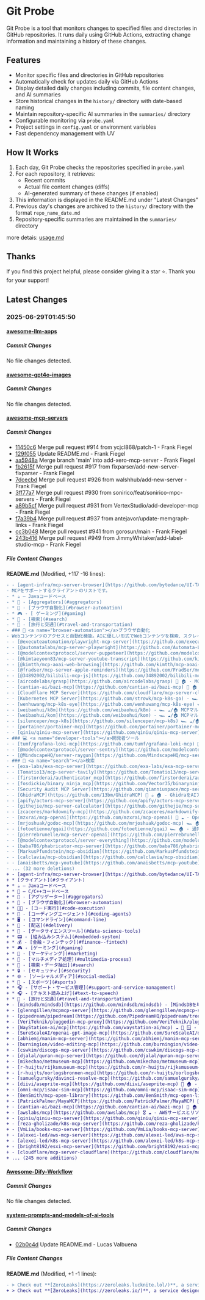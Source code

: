 # Git Probe

Git Probe is a tool that monitors changes to specified files and directories in GitHub repositories. It runs daily using GitHub Actions, extracting change information and maintaining a history of these changes.

## Features

- Monitor specific files and directories in GitHub repositories
- Automatically check for updates daily via GitHub Actions
- Display detailed daily changes including commits, file content changes, and AI summaries
- Store historical changes in the `history/` directory with date-based naming
- Maintain repository-specific AI summaries in the `summaries/` directory
- Configurable monitoring via `probe.yaml`
- Project settings in `config.yaml` or environment variables
- Fast dependency management with UV

## How It Works

1. Each day, Git Probe checks the repositories specified in `probe.yaml`
2. For each repository, it retrieves:
   - Recent commits
   - Actual file content changes (diffs)
   - AI-generated summary of these changes (if enabled)
3. This information is displayed in the README.md under "Latest Changes"
4. Previous day's changes are archived to the `history/` directory with the format `repo_name_date.md`
5. Repository-specific summaries are maintained in the `summaries/` directory

more detais: [usage.md](usage.md)

## Thanks

If you find this project helpful, please consider giving it a star ⭐️. Thank you for your support!


## Latest Changes

### 2025-06-29T01:45:50

#### [awesome-llm-apps](https://github.com/Shubhamsaboo/awesome-llm-apps)

##### Commit Changes

No file changes detected.

#### [awesome-gpt4o-images](https://github.com/jamez-bondos/awesome-gpt4o-images)

##### Commit Changes

No file changes detected.

#### [awesome-mcp-servers](https://github.com/punkpeye/awesome-mcp-servers)

##### Commit Changes

- [11450c6](https://github.com/punkpeye/awesome-mcp-servers/commit/11450c641daa85d2252a871763674df27a6c4a17) Merge pull request #914 from ycjcl868/patch-1 - Frank Fiegel
- [129f055](https://github.com/punkpeye/awesome-mcp-servers/commit/129f055016a8c43cef40bcd5dbb7c2ca09479cc3) Update README.md - Frank Fiegel
- [aa5948a](https://github.com/punkpeye/awesome-mcp-servers/commit/aa5948ac7a976d470fdb88e4face7d3c49861a19) Merge branch 'main' into add-xero-mcp-server - Frank Fiegel
- [fb2615f](https://github.com/punkpeye/awesome-mcp-servers/commit/fb2615f5870de2f41fedc2fc8d8e8dfe08a5528b) Merge pull request #917 from fixparser/add-new-server-fixparser - Frank Fiegel
- [7dcecbd](https://github.com/punkpeye/awesome-mcp-servers/commit/7dcecbd06d695265171f36c52561eb439210570e) Merge pull request #926 from walshhub/add-new-server - Frank Fiegel
- [3ff77a7](https://github.com/punkpeye/awesome-mcp-servers/commit/3ff77a73805c4489b366c38a7ec96bcba1473792) Merge pull request #930 from sonirico/feat/sonirico-mpc-servers - Frank Fiegel
- [a89b5cf](https://github.com/punkpeye/awesome-mcp-servers/commit/a89b5cf2c3f80490eb886b58030dff1c8d69ca5d) Merge pull request #931 from VertexStudio/add-developer-mcp - Frank Fiegel
- [f7a39b4](https://github.com/punkpeye/awesome-mcp-servers/commit/f7a39b44d480cf0a60000db530f41d3b6314b1f6) Merge pull request #937 from antejavor/update-memgraph-links - Frank Fiegel
- [cc3b048](https://github.com/punkpeye/awesome-mcp-servers/commit/cc3b0487ae41811d550e162540952283c396b826) Merge pull request #941 from gorosun/main - Frank Fiegel
- [243b416](https://github.com/punkpeye/awesome-mcp-servers/commit/243b4162d1075ea9a7ce1996a17cc4b81fa48d84) Merge pull request #949 from JimmyWhitaker/add-label-studio-mcp - Frank Fiegel


##### File Content Changes

**README.md** (Modified, +117 -16 lines):

```diff
- - [agent-infra/mcp-server-browser](https://github.com/bytedance/UI-TARS-desktop/tree/main/packages/agent-infra/mcp-servers/browser) 📇 🏠 - Browser automation capabilities using Puppeteer, both support local and remote browser connection. This server enables LLMs to interact with web pages through structured accessibility snapshots, bypassing the need for screenshots or visually-tuned models.
- MCPをサポートするクライアントのリストです。
- * ☕ – Javaコードベース
- * 🔗 - [Aggregators](#aggregators)
- * 📂 - [ブラウザ自動化](#browser-automation)
- * 🎮 - [ ゲーミング](#gaming)
- * 🔎 - [検索](#search)
- * 🔄 - [旅行と交通](#travel-and-transportation)
- ### 📂 <a name="browser-automation"></a>ブラウザ自動化
- Webコンテンツのアクセスと自動化機能。AIに優しい形式でWebコンテンツを検索、スクレイピング、処理することができます。
- - [@executeautomation/playwright-mcp-server](https://github.com/executeautomation/mcp-playwright) 🌐⚡️ - Playwrightを使用したブラウザ自動化とWebスクレイピングのためのMCPサーバー
- - [@automatalabs/mcp-server-playwright](https://github.com/Automata-Labs-team/MCP-Server-Playwright) 🌐🖱️ - Playwrightを使用したブラウザ自動化のためのMCPサーバー
- - [@modelcontextprotocol/server-puppeteer](https://github.com/modelcontextprotocol/servers/tree/main/src/puppeteer) 📇 🏠 - Webスクレイピングとインタラクションのためのブラウザ自動化
- - [@kimtaeyoon83/mcp-server-youtube-transcript](https://github.com/kimtaeyoon83/mcp-server-youtube-transcript) 📇 ☁️ - AI分析のためのYouTube字幕とトランスクリプトの取得
- - [@kimtth/mcp-aoai-web-browsing](https://github.com/kimtth/mcp-aoai-web-browsing) 🐍 🏠 - Azure OpenAIとPlaywrightを使用した「最小限の」サーバー/クライアントMCP実装。
- - [@fradser/mcp-server-apple-reminders](https://github.com/FradSer/mcp-server-apple-reminders) 📇 🏠 🍎 - macOS 用の Apple Reminders と統合された MCP サーバーです。
- - [@34892002/bilibili-mcp-js](https://github.com/34892002/bilibili-mcp-js) 📇 🏠  - Bilibiliコンテンツの検索をサポートするMCPサーバー。LangChain連携のサンプルとテストスクリプトを提供。
- - [aircodelabs/grasp](https://github.com/aircodelabs/grasp) 📇 🏠 - MCPとA2Aをネイティブにサポートする、エージェント駆動のセルフホスト型ブラウザ。
- - [cantian-ai/bazi-mcp](https://github.com/cantian-ai/bazi-mcp) 📇 🏠 ☁️ 🍎 🪟 - 包括的で正確な八字（四柱推命）の命式作成と占い情報を提供
- - [Cloudflare MCP Server](https://github.com/cloudflare/mcp-server-cloudflare) 🎖️ 📇 ☁️ - Workers、KV、R2、D1を含むCloudflareサービスとの統合
- - [Kubernetes MCP Server](https://github.com/strowk/mcp-k8s-go) - 🏎️ ☁️ MCPを通じたKubernetesクラスター操作
- - [wenhuwang/mcp-k8s-eye](https://github.com/wenhuwang/mcp-k8s-eye) 🏎️ ☁️/🏠 Kubernetes クラスターのリソース管理と、クラスターとアプリケーションの健全性ステータスの詳細な分析を提供します。
- - [weibaohui/k8m](https://github.com/weibaohui/k8m) - 🏎️ ☁️/🏠 MCPマルチクラスターKubernetesの管理と運用を提供し、管理インターフェース、ログ機能を備え、一般的な運用・開発シナリオをカバーする約50種類のツールを内蔵。標準リソースおよびCRDリソースをサポート。
- - [weibaohui/kom](https://github.com/weibaohui/kom) - 🏎️ ☁️/🏠 MCPマルチクラスターKubernetesの管理と運用を提供。SDKとして自身のプロジェクトに統合可能で、一般的な運用・開発シナリオをカバーする約50種類のツールを内蔵。標準リソースおよびCRDリソースをサポート。
- - [silenceper/mcp-k8s](https://github.com/silenceper/mcp-k8s) 🏎️ ☁️/🏠 MCP-K8Sは、AI駆動のKubernetesリソース管理ツールで、自然言語インタラクションを通じて、ユーザーがKubernetesクラスター内の任意のリソース（ネイティブリソース（DeploymentやServiceなど）やカスタムリソース（CRD）を含む）を操作できるようにします。複雑なコマンドを覚える必要はなく、要件を説明するだけで、AIが対応するクラスター操作を正確に実行し、Kubernetesの使いやすさを大幅に向上させます。
- - [portainer/portainer-mcp](https://github.com/portainer/portainer-mcp) - 🏎️ ☁️/🏠 強力なMCPサーバーで、AIアシスタントがPortainerインスタンスとシームレスに連携し、コンテナ管理、デプロイメント操作、インフラストラクチャ監視機能に自然言語でアクセスできるようにします。
- - [qiniu/qiniu-mcp-server](https://github.com/qiniu/qiniu-mcp-server) 🐍 ☁️ - 七牛クラウド製品に基づいて構築されたMCP、七牛クラウドストレージやインテリジェントマルチメディアサービスなどへのアクセスをサポートします。
- ### 💻 <a name="developer-tools"></a>開発者ツール
- - [tumf/grafana-loki-mcp](https://github.com/tumf/grafana-loki-mcp) 🐍 🏠 - Grafana API を通じて Loki ログをクエリできる MCP サーバー。
- - [@modelcontextprotocol/server-sentry](https://github.com/modelcontextprotocol/servers/tree/main/src/sentry) 🐍 ☁️ - エラートラッキングとパフォーマンス監視のためのSentry.io統合
- - [@MindscapeHQ/server-raygun](https://github.com/MindscapeHQ/mcp-server-raygun) 📇 ☁️ - クラッシュレポートとリアルユーザーモニタリングのためのRaygun API V3統合
- ### 🔎 <a name="search"></a>検索
- - [exa-labs/exa-mcp-server](https://github.com/exa-labs/exa-mcp-server) 🎖️ 📇 ☁️ – モデルコンテキストプロトコル（MCP）サーバーは、ClaudeなどのAIアシスタントがExa AI検索APIを使用してWeb検索を行うことを可能にします。この設定により、AIモデルは安全かつ制御された方法でリアルタイムのWeb情報を取得できます。
- - [Tomatio13/mcp-server-tavily](https://github.com/Tomatio13/mcp-server-tavily) ☁️ 🐍 – Tavily AI検索API
- - [firstorderai/authenticator_mcp](https://github.com/firstorderai/authenticator_mcp) 📇 🏠 🍎 🪟 🐧 – AIエージェントが認証アプリと連携できるようにする安全なMCP（Model Context Protocol）サーバー。
- - [fosdickio/binary_ninja_mcp](https://github.com/Vector35/binaryninja-mcp) 🐍 🏠 🍎 🪟 🐧 - Binary NinjaのためのMCPサーバーとブリッジ。バイナリ分析とリバースエンジニアリングのためのツールを提供します。
- - [Security Audit MCP Server](https://github.com/qianniuspace/mcp-security-audit) 📇 ☁️ 強力なモデルコンテキストプロトコル（MCP）サーバーで、npmパッケージ依存関係のセキュリティ脆弱性を監査します。リモートnpmレジストリ統合を備えたリアルタイムセキュリティチェックを使用して構築されています。
- - [GhidraMCP](https://github.com/13bm/GhidraMCP) 🐍 ☕ 🏠 - GhidraをAIアシスタントと統合するためのMCPサーバー。このプラグインはバイナリ分析を可能にし、モデルコンテキストプロトコルを通じて関数検査、逆コンパイル、メモリ探索、インポート/エクスポート分析などのツールを提供します。
- - [apify/actors-mcp-server](https://github.com/apify/actors-mcp-server) 📇 ☁️ - 3,000以上の事前構築されたクラウドツール（Actors として知られる）を使用して、ウェブサイト、eコマース、ソーシャルメディア、検索エンジン、地図などからデータを抽出できます。
- - [githejie/mcp-server-calculator](https://github.com/githejie/mcp-server-calculator) 🐍 🏠 - このサーバーは、LLMが計算機を使用して正確な数値計算を行えるようにします
- - [zcaceres/markdownify-mcp](https://github.com/zcaceres/markdownify-mcp) 📇 🏠 - ほぼすべてのファイルやウェブコンテンツをMarkdownに変換するMCPサーバー
- - [mzxrai/mcp-openai](https://github.com/mzxrai/mcp-openai) 📇 ☁️ - OpenAIの最も賢いモデルとチャット
- - [mrjoshuak/godoc-mcp](https://github.com/mrjoshuak/godoc-mcp) 🏎️ 🏠 - Goドキュメントサーバーで、AIアシスタントがパッケージドキュメントとタイプにスマートにアクセスできるようにします。
- - [fotoetienne/gqai](https://github.com/fotoetienne/gqai) 🏎 🏠 - 通常の GraphQL クエリ/ミューテーション定義ツールを使用すると、gqai によって MCP サーバーが自動的に生成されます。
- - [pierrebrunelle/mcp-server-openai](https://github.com/pierrebrunelle/mcp-server-openai) 🐍 ☁️ - MCPプロトコルを使用してClaudeから直接OpenAIモデルにクエリを送信
- - [@modelcontextprotocol/server-everything](https://github.com/modelcontextprotocol/servers/tree/main/src/everything) 📇 🏠 - MCPプロトコルのすべての機能を実行するMCPサーバー
- - [baba786/phabricator-mcp-server](https://github.com/baba786/phabricator-mcp-server) 🐍 ☁️ - Phabricator APIとの対話
- - [MarkusPfundstein/mcp-obsidian](https://github.com/MarkusPfundstein/mcp-obsidian) 🐍 ☁️ 🏠 - REST APIを介してObsidianと対話
- - [calclavia/mcp-obsidian](https://github.com/calclavia/mcp-obsidian) 📇 🏠 - これは、Claude Desktop（または任意のMCPクライアント）がMarkdownノートを含むディレクトリ（Obsidianボールトなど）を読み取り、検索できるようにするコネクタです。
- - [anaisbetts/mcp-youtube](https://github.com/anaisbetts/mcp-youtube) 📇 ☁️ - YouTube字幕の取得
- ... (32 more deletions)
+ - [agent-infra/mcp-server-browser](https://github.com/bytedance/UI-TARS-desktop/tree/main/packages/agent-infra/mcp-servers/browser) 📇 🏠 - Browser automation capabilities using Puppeteer, both support local and remote browser connection.
+ * [クライアント](#クライアント)
+ * ☕ – Javaコードベース
+ * 🌊 – C/C++コードベース
+ * 🔗 - [アグリゲーター](#aggregators)
+ * 📂 - [ブラウザ自動化](#browser-automation)
+ * 👨‍💻 - [コード実行](#code-execution)
+ * 🤖 - [コーディングエージェント](#coding-agents)
+ * 🖥️ - [コマンドライン](#command-line)
+ * 🚚 - [配送](#delivery)
+ * 🧮 - [データサイエンスツール](#data-science-tools)
+ * 📟 - [組み込みシステム](#embedded-system)
+ * 💰 - [金融・フィンテック](#finance--fintech)
+ * 🎮 - [ゲーミング](#gaming)
+ * 🎯 - [マーケティング](#marketing)
+ * 🎥 - [マルチメディア処理](#multimedia-process)
+ * 🔎 - [検索・データ抽出](#search)
+ * 🔒 - [セキュリティ](#security)
+ * 🌐 - [ソーシャルメディア](#social-media)
+ * 🏃 - [スポーツ](#sports)
+ * 🎧 - [サポート・サービス管理](#support-and-service-management)
+ * 🎧 - [テキスト読み上げ](#text-to-speech)
+ * 🚆 - [旅行と交通](#travel-and-transportation)
+ - [mindsdb/mindsdb](https://github.com/mindsdb/mindsdb) - [MindsDBを単一のMCPサーバーとして](https://docs.mindsdb.com/mcp/overview)使用し、様々なプラットフォームとデータベース間でデータを接続・統合
+ - [glenngillen/mcpmcp-server](https://github.com/glenngillen/mcpmcp-server) ☁️ 📇 🍎 🪟 🐧 - MCPサーバーのリストを提供し、日常のワークフローを改善するために使用できるサーバーをクライアントに問い合わせることができる
+ - [pipedream/pipedream](https://github.com/PipedreamHQ/pipedream/tree/master/modelcontextprotocol) ☁️ 🏠 - 8,000以上の事前構築ツールで2,500のAPIに接続し、独自のアプリでユーザー向けサーバーを管理
+ - [VeriTeknik/pluggedin-mcp-proxy](https://github.com/VeriTeknik/pluggedin-mcp-proxy) 📇 🏠 - 複数のMCPサーバーを1つのインターフェースに統合する包括的なプロキシサーバー。サーバー間でツール、プロンプト、リソース、テンプレートの発見と管理を提供し、MCPサーバー構築時のデバッグ用プレイグラウンドも含む
+ - [WayStation-ai/mcp](https://github.com/waystation-ai/mcp) ☁️ 🍎 🪟 - Claude Desktopやその他のMCPホストを、お気に入りのアプリ（Notion、Slack、Monday、Airtableなど）にシームレスかつ安全に接続。90秒以下で完了
+ - [SureScaleAI/openai-gpt-image-mcp](https://github.com/SureScaleAI/openai-gpt-image-mcp) 📇 ☁️ - OpenAI GPT画像生成・編集MCPサーバー
+ - [abhiemj/manim-mcp-server](https://github.com/abhiemj/manim-mcp-server) 🐍 🏠 🪟 🐧 - Manimを使ってアニメーションを生成するローカルMCPサーバー
+ - [burningion/video-editing-mcp](https://github.com/burningion/video-editing-mcp) 🐍 - Video Jungle Collectionから動画編集の追加、分析、検索、生成
+ - [cswkim/discogs-mcp-server](https://github.com/cswkim/discogs-mcp-server) 📇 ☁️ - Discogs APIと連携するMCPサーバー
+ - [djalal/quran-mcp-server](https://github.com/djalal/quran-mcp-server) 📇 ☁️ 公式REST API v4を通してQuran.comコーパスと連携するMCPサーバー
+ - [mikechao/metmuseum-mcp](https://github.com/mikechao/metmuseum-mcp) 📇 ☁️ - コレクション内の芸術作品を検索・表示するメトロポリタン美術館コレクションAPI統合
+ - [r-huijts/rijksmuseum-mcp](https://github.com/r-huijts/rijksmuseum-mcp) 📇 ☁️ - 芸術作品検索、詳細、コレクションのためのライクスミュージアムAPI統合
+ - [r-huijts/oorlogsbronnen-mcp](https://github.com/r-huijts/oorlogsbronnen-mcp) 📇 ☁️ - オランダの歴史的第二次大戦記録、写真、文書（1940-1945）にアクセスするためのOorlogsbronnen（War Sources）API統合
+ - [samuelgursky/davinci-resolve-mcp](https://github.com/samuelgursky/davinci-resolve-mcp) 🐍 - 動画編集、カラーグレーディング、メディア管理、プロジェクト制御の強力なツールを提供するDaVinci Resolve用MCPサーバー統合
+ - [diivi/aseprite-mcp](https://github.com/diivi/aseprite-mcp) 🐍 🏠 - Aseprite APIを使用してピクセルアートを作成するMCPサーバー
+ - [omni-mcp/isaac-sim-mcp](https://github.com/omni-mcp/isaac-sim-mcp) 📇 ☁️ - NVIDIA Isaac Sim、Lab、OpenUSDなどの自然言語制御を可能にするMCPサーバーと拡張機能
+ - [8enSmith/mcp-open-library](https://github.com/8enSmith/mcp-open-library) 📇 ☁️ - AIアシスタントが書籍情報を検索できるOpen Library API用MCPサーバー
+ - [PatrickPalmer/MayaMCP](https://github.com/PatrickPalmer/MayaMCP) 🐍 🏠 - Autodesk Maya用MCPサーバー
+ - [cantian-ai/bazi-mcp](https://github.com/cantian-ai/bazi-mcp) 📇 🏠 ☁️ 🍎 🪟 - 包括的で正確な八字（四柱推命）の命式作成と占い情報を提供
+ - [awslabs/mcp](https://github.com/awslabs/mcp) 🎖️ ☁️ - AWSサービスとリソースとのシームレスな統合のためのAWS MCPサーバー。
+ - [qiniu/qiniu-mcp-server](https://github.com/qiniu/qiniu-mcp-server) 🐍 ☁️ - 七牛クラウド製品に基づいて構築されたMCP、七牛クラウドストレージ、メディア処理サービスなどへのアクセスをサポート。
+ - [reza-gholizade/k8s-mcp-server](https://github.com/reza-gholizade/k8s-mcp-server) 🏎️ ☁️🏠 - API リソース検出、リソース管理、Pod ログ、メトリクス、イベントなど、標準化されたインターフェースを通じて Kubernetes クラスターと対話するためのツールを提供する Kubernetes モデルコンテキストプロトコル（MCP）サーバー。
+ - [VmLia/books-mcp-server](https://github.com/VmLia/books-mcp-server) 📇 ☁️ - 書籍クエリに使用されるMCPサーバーで、Cherry Studioなどの一般的なMCPクライアントに適用できます。
+ - [alexei-led/aws-mcp-server](https://github.com/alexei-led/aws-mcp-server) 🐍 ☁️ - AIアシスタントがAWS CLIコマンドを実行し、Unixパイプを使用し、マルチアーキテクチャサポート付きの安全なDocker環境で一般的なAWSタスクのプロンプトテンプレートを適用できるようにする軽量で強力なサーバー
+ - [alexei-led/k8s-mcp-server](https://github.com/alexei-led/k8s-mcp-server) 🐍 - AIアシスタントがマルチアーキテクチャサポート付きの安全なDocker環境でKubernetes CLIコマンド（`kubectl`、`helm`、`istioctl`、`argocd`）をUnixパイプを使用して安全に実行できるようにする軽量で堅牢なサーバー。
+ - [bright8192/esxi-mcp-server](https://github.com/bright8192/esxi-mcp-server) 🐍 ☁️ - MCP（Model Control Protocol）に基づくVMware ESXi/vCenter管理サーバーで、仮想マシン管理のためのシンプルなREST APIインターフェースを提供。
+ - [cloudflare/mcp-server-cloudflare](https://github.com/cloudflare/mcp-server-cloudflare) 🎖️ 📇 ☁️ - Workers、KV、R2、D1を含むCloudflareサービスとの統合
+ ... (245 more additions)
```



#### [Awesome-Dify-Workflow](https://github.com/svcvit/Awesome-Dify-Workflow)

##### Commit Changes

No file changes detected.

#### [system-prompts-and-models-of-ai-tools](https://github.com/x1xhlol/system-prompts-and-models-of-ai-tools)

##### Commit Changes

- [02b0c4d](https://github.com/x1xhlol/system-prompts-and-models-of-ai-tools/commit/02b0c4d4f51ff4e2d0aed46f8eceb888c8b1d1e7) Update README.md - Lucas Valbuena


##### File Content Changes

**README.md** (Modified, +1 -1 lines):

```diff
- > Check out **[ZeroLeaks](https://zeroleaks.lucknite.lol/)**, a service designed to help startups **identify and secure** leaks in system instructions, internal tools, and model configurations. **Get a free AI security audit** to ensure your AI is protected from vulnerabilities.
+ > Check out **[ZeroLeaks](https://zeroleaks.io/)**, a service designed to help startups **identify and secure** leaks in system instructions, internal tools, and model configurations. **Get a free AI security audit** to ensure your AI is protected from vulnerabilities.
```



